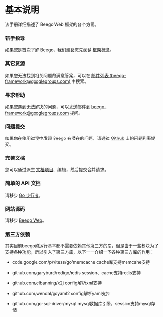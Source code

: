 # 基本说明

该手册详细描述了 Beego Web 框架的各个方面。

### 新手指导

如果您是首次了解 Beego，我们建议您先阅读 [框架概念](/docs/Overview_Concepts)。

### 其它资源

如果您无法找到相关问题的满意答案，可以在 [邮件列表 (beego-framework@googlegroups.com)](https://groups.google.com/forum/#!forum/beego-framework) 中搜索。

### 寻求帮助

如果您遇到无法解决的问题，可以发送邮件到 [beego-framework@googlegroups.com](mailto:beego-framework@googlegroups.com) 提问。

### 问题提交

如果您在使用过程中发现 Beego 有潜在的问题，请通过 [Github](https://github.com/astaxie/beego/issues) 上的问题列表提交。

### 完善文档

您可以通过派生 [文档项目](https://github.com/beego/beedoc)、编辑，然后提交合并请求。

### 简单的 API 文档

请移步 [Go 步行者](http://gowalker.org/github.com/astaxie/beego)。

### 网站源码

请移步 [Beego Web](https://github.com/beego/beeweb)。

### 第三方依赖
其实目前beego的运行基本都不需要依赖其他第三方的库，但是由于一些模块为了支持各种功能，所以引入了第三方库，以下一一介绍一下各种第三方库的作用：

- code.google.com/p/vitess/go/memcache cache库支持memcahe支持

- github.com/garyburd/redigo/redis session、cache支持redis支持

- github.com/clbanning/x2j config解析xml支持

- github.com/wendal/goyaml2 config解析yaml支持

- github.com/go-sql-driver/mysql mysql数据库引擎，session支持mysql存储